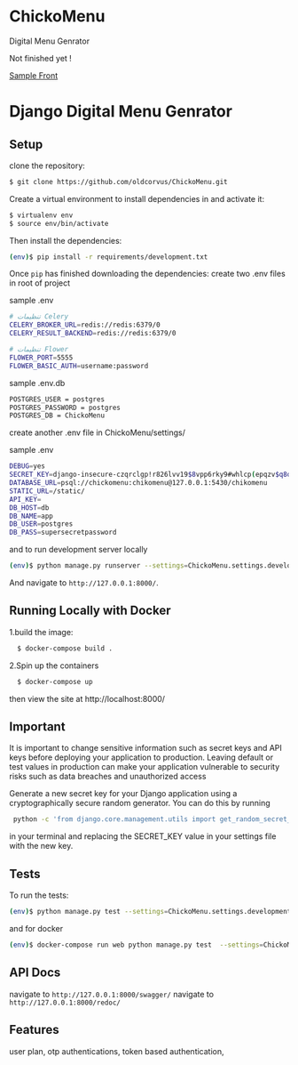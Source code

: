 # ChickoMenu
Digital Menu Genrator
 

Not finished yet !

[ Sample Front ](https://github.com/younes-nb/chicko-frontend)

# Django Digital Menu Genrator 

## Setup

clone the repository:

```sh
$ git clone https://github.com/oldcorvus/ChickoMenu.git
```

Create a virtual environment to install dependencies in and activate it:

```sh
$ virtualenv env
$ source env/bin/activate
```

Then install the dependencies:

```sh
(env)$ pip install -r requirements/development.txt
```


Once `pip` has finished downloading the dependencies:
create two .env files  in root of project

sample .env
```sh
# تنظیمات Celery
CELERY_BROKER_URL=redis://redis:6379/0
CELERY_RESULT_BACKEND=redis://redis:6379/0

# تنظیمات Flower
FLOWER_PORT=5555
FLOWER_BASIC_AUTH=username:password
```

sample .env.db
```sh
POSTGRES_USER = postgres
POSTGRES_PASSWORD = postgres
POSTGRES_DB = ChickoMenu

```

create another .env file in ChickoMenu/settings/

sample .env

```sh
DEBUG=yes
SECRET_KEY=django-insecure-czqrclgp!r826lvv19$8vpp6rky9#whlcp(epqzv$q8q!ex@$i
DATABASE_URL=psql://chickomenu:chikomenu@127.0.0.1:5430/chikomenu
STATIC_URL=/static/
API_KEY=
DB_HOST=db
DB_NAME=app
DB_USER=postgres
DB_PASS=supersecretpassword

```
and to run development server locally

```sh
(env)$ python manage.py runserver --settings=ChickoMenu.settings.development

```
And navigate to `http://127.0.0.1:8000/`.


## Running Locally with Docker

1.build the image:

```sh
  $ docker-compose build .
```
2.Spin up the containers
```sh
  $ docker-compose up
```
then view the site at  http://localhost:8000/

## Important

It is important to change sensitive information such as secret keys and API keys before deploying your application to production. Leaving default or test values in production can make your application vulnerable to security risks such as data breaches and unauthorized access

Generate a new secret key for your Django application using a cryptographically secure random generator. You can do this by running
```sh
 python -c 'from django.core.management.utils import get_random_secret_key; print(get_random_secret_key())
 ```
 
in your terminal and replacing the SECRET_KEY value in your settings file with the new key.

## Tests

To run the tests:
```sh
(env)$ python manage.py test --settings=ChickoMenu.settings.development
```
and for docker 

```sh
(env)$ docker-compose run web python manage.py test  --settings=ChickoMenu.settings.development

```
## API Docs 
  navigate to `http://127.0.0.1:8000/swagger/`
  navigate to `http://127.0.0.1:8000/redoc/`

  
## Features
 user plan,
 otp authentications, 
 token based  authentication,
 
